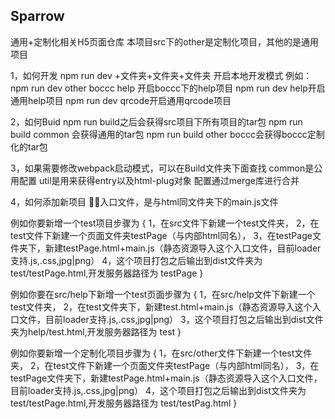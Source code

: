 Sparrow
-----------

通用+定制化相关H5页面仓库
本项目src下的other是定制化项目，其他的是通用项目

1，如何开发
npm run dev +文件夹+文件夹+文件夹 
开启本地开发模式
例如：
npm run dev other boccc help  开启boccc下的help项目
npm run dev help开启通用help项目
npm run dev qrcode开启通用qrcode项目

2，如何Buid
npm run build之后会获得src项目下所有项目的tar包
npm run build common 会获得通用的tar包
npm run build other boccc会获得boccc定制化的tar包

3，如果需要修改webpack启动模式，可以在Build文件夹下面查找
common是公用配置
util是用来获得entry以及html-plug对象
配置通过merge库进行合并

4，如何添加新项目
入口文件，是与html同文件夹下的main.js文件

例如你要新增一个test项目步骤为
{
    1，在src文件下新建一个test文件夹，
    2，在test文件下新建一个页面文件夹testPage（与内部html同名），
    3，在testPage文件夹下，新建testPage.html+main.js（静态资源导入这个入口文件，目前loader支持.js,.css,jpg|png）
    4，这个项目打包之后输出到dist文件夹为test/testPage.html,开发服务器路径为  testPage
}

例如你要在src/help下新增一个test页面步骤为
{
    1，在src/help文件下新建一个test文件夹，
    2，在test文件夹下，新建test.html+main.js（静态资源导入这个入口文件，目前loader支持.js,.css,jpg|png）
    3，这个项目打包之后输出到dist文件夹为help/test.html,开发服务器路径为  test
}

例如你要新增一个定制化项目步骤为
{
    1，在src/other文件下新建一个test文件夹，
    2，在test文件下新建一个页面文件夹testPage（与内部html同名），
    3，在testPage文件夹下，新建testPage.html+main.js（静态资源导入这个入口文件，目前loader支持.js,.css,jpg|png）
    4，这个项目打包之后输出到dist文件夹为test/testPage.html,开发服务器路径为  test/testPag.html
}
